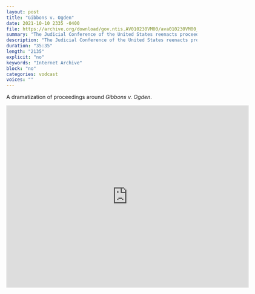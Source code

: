 ```yaml
---
layout: post
title: "Gibbons v. Ogden"
date: 2021-10-10 2335 -0400
file: https://archive.org/download/gov.ntis.AV010230VM00/ava010230VM00_512kb.mp4
summary: "The Judicial Conference of the United States reenacts proceedings around this seminal case over commerce regulation."
description: "The Judicial Conference of the United States reenacts proceedings around this seminal case over commerce regulation."
duration: "35:35"
length: "2135"
explicit: "no" 
keywords: "Internet Archive"
block: "no" 
categories: vodcast
voices: ""
---
```


A dramatization of proceedings around *Gibbons v. Ogden*.  

<iframe src="https://archive.org/embed/gov.ntis.AV010230VM00" width="640" height="480" frameborder="0" webkitallowfullscreen="true" mozallowfullscreen="true" allowfullscreen></iframe>


















